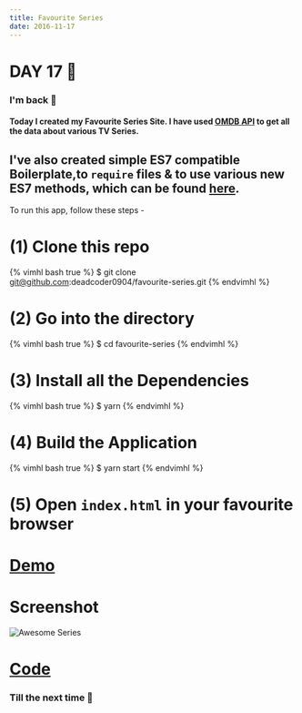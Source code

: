 ```yaml
---
title: Favourite Series
date: 2016-11-17
---
```


# DAY 17 👾 

### I'm back 💙

#### Today I created my Favourite Series Site. I have used [OMDB API](https://omdbapi.com/) to get all the data about various TV Series. 

## I've also created simple ES7 compatible Boilerplate,to `require` files & to use various new ES7 methods, which can be found [here](https://github.com/deadcoder0904/template-scripts/tree/master/HTML5-CSS3-Jquery-Tachyons-ES7/).

To run this app, follow these steps -

# (1) Clone this repo

{% vimhl bash true %}
$ git clone git@github.com:deadcoder0904/favourite-series.git
{% endvimhl %}

# (2) Go into the directory

{% vimhl bash true %}
$ cd favourite-series
{% endvimhl %}

# (3) Install all the Dependencies

{% vimhl bash true %}
$ yarn
{% endvimhl %}

# (4) Build the Application

{% vimhl bash true %}
$ yarn start
{% endvimhl %}

# (5) Open `index.html` in your favourite browser

# [Demo](https://deadcoder0904.github.io/favourite-series/)

# Screenshot

![Awesome Series](http://imgur.com/oNT3Nht.png)

# [Code](https://github.com/deadcoder0904/favourite-series/)

### Till the next time 👻 